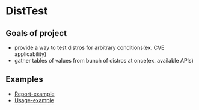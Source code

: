 # DistTest

## Goals of project

- provide a way to test distros for arbitrary conditions(ex. CVE applicability)
- gather tables of values from bunch of distros at once(ex. available APIs)

## Examples
- [Report-example](https://github.com/nazarov-yuriy/disttest/wiki/Report-example)
- [Usage-example](https://github.com/nazarov-yuriy/disttest/wiki/Usage-example)